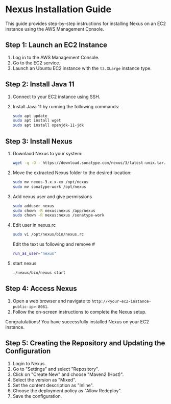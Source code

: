 # Nexus Installation Guide

This guide provides step-by-step instructions for installing Nexus on an EC2 instance using the AWS Management Console.

## Step 1: Launch an EC2 Instance

1. Log in to the AWS Management Console.
2. Go to the EC2 service.
3. Launch an Ubuntu EC2 instance with the `t3.XLarge` instance type.

## Step 2: Install Java 11

1. Connect to your EC2 instance using SSH.
2. Install Java 11 by running the following commands:

    ```bash
    sudo apt update
    sudo apt install wget
    sudo apt install openjdk-11-jdk
    ```

## Step 3: Install Nexus

1. Downlaod  Nexus to your system:

    ```bash
    wget -q -O - https://download.sonatype.com/nexus/3/latest-unix.tar.gz | tar -xvz
    ```

2. Move the extracted Nexus folder to the desired location:

    ```bash
    sudo mv nexus-3.x.x-xx /opt/nexus
    sudo mv sonatype-work /opt/nexus
    ```

3. Add nexus user and give permissions

    ```bash
    sudo adduser nexus
    sudo chown -R nexus:nexus /app/nexus
    sudo chown -R nexus:nexus /sonatype-work
    ```

4. Edit user in nexus.rc

    ```bash
    sudo vi /opt/nexus/bin/nexus.rc
    ```
    Edit the text us following and remove #

    ```bash
    run_as_user="nexus"
    ```
5. start nexus
    ```bash
    ./nexus/bin/nexus start
    ```

## Step 4: Access Nexus

1. Open a web browser and navigate to `http://<your-ec2-instance-public-ip>:8081`.
2. Follow the on-screen instructions to complete the Nexus setup.

Congratulations! You have successfully installed Nexus on your EC2 instance.

## Step 5: Creating the Repository and Updating the Configuration
1. Login to Nexus.
2. Go to "Settings" and select "Repository".
3. Click on "Create New" and choose "Maven2 (Host)".
4. Select the version as "Mixed".
5. Set the content description as "Inline".
6. Choose the deployment policy as "Allow Redeploy".
7. Save the configuration.
